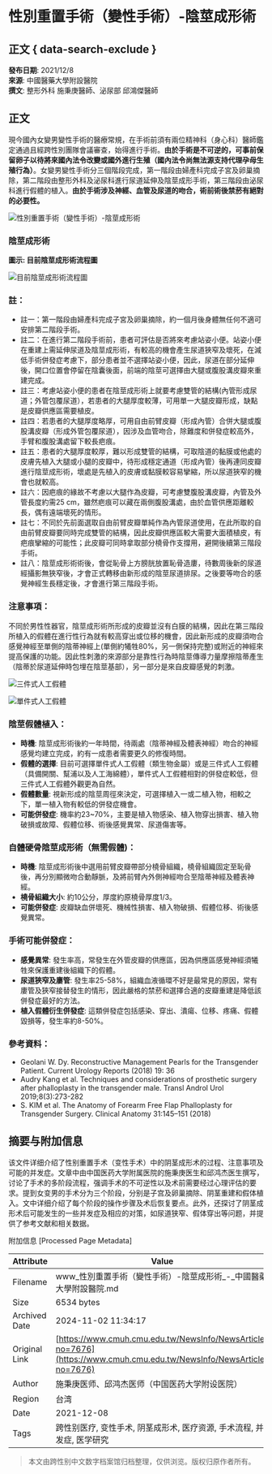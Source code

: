 # 性別重置手術（變性手術）-陰莖成形術

## 正文 { data-search-exclude }


**發布日期**: 2021/12/8  
**來源**: 中國醫藥大學附設醫院  
**撰文**: 整形外科 施秉庚醫師、泌尿部 邱鴻傑醫師  

## 正文

現今國內女變男變性手術的醫療常規，在手術前須有兩位精神科（身心科）醫師鑑定通過且經跨性別團隊會議審查，始得進行手術。**由於手術是不可逆的，可事前保留卵子以待將來國內法令改變或國外進行生殖（國內法令尚無法源支持代理孕母生殖行為）**。女變男變性手術分三個階段完成，第一階段由婦產科完成子宮及卵巢摘除，第二階段由整形外科及泌尿科進行尿道延伸及陰莖成形手術，第三階段由泌尿科進行假體的植入。**由於手術涉及神經、血管及尿道的吻合，術前術後禁菸有絕對的必要性。**

![性別重置手術（變性手術）-陰莖成形術](https://www.cmuh.cmu.edu.tw//FileUploads/images/shutterstock_1591043194.jpg)

### **陰莖成形術**

**圖示: 目前陰莖成形術流程圖**

![目前陰莖成形術流程圖](https://www.cmuh.cmu.edu.tw//FileUploads/images/%e7%9b%ae%e5%89%8d%e9%99%b0%e8%8e%96%e6%88%90%e5%bd%a2%e8%a1%93%e6%b5%81%e7%a8%8b%e5%9c%96.jpg)

### **註：**

- 註一：第一階段由婦產科完成子宮及卵巢摘除，約一個月後身體無任何不適可安排第二階段手術。
- 註二：在進行第二階段手術前，患者可評估是否將來考慮站姿小便。站姿小便在重建上需延伸尿道及陰莖成形術，有較高的機會產生尿道狹窄及壞死，在減低手術併發症考慮下，部分患者並不選擇站姿小便，因此，尿道在部分延伸後，開口位置會停留在陰囊後面，前端的陰莖可選擇由大腿或腹股溝皮瓣來重建完成。
- 註三：考慮站姿小便的患者在陰莖成形術上就要考慮雙管的結構(內管形成尿道；外管包覆尿道），若患者的大腿厚度較薄，可用單一大腿皮瓣形成，缺點是皮瓣供應區需要植皮。
- 註四：若患者的大腿厚度略厚，可用自由前臂皮瓣（形成內管）合併大腿或腹股溝皮瓣（形成外管包覆尿道），因涉及血管吻合，除難度和併發症較高外，手臂和腹股溝處留下較長疤痕。
- 註五：患者的大腿厚度較厚，難以形成雙管的結構，可取陰道的黏膜或他處的皮膚先植入大腿或小腿的皮瓣中，待形成穩定通道（形成內管）後再連同皮瓣進行陰莖成形術，壞處是先植入的皮膚或黏膜較容易攣縮，所以尿道狹窄的機會也就較高。
- 註六：因疤痕的緣故不考慮以大腿作為皮瓣，可考慮雙腹股溝皮瓣，內管及外管長度約需25 cm，雖然疤痕可以藏在兩側腹股溝處，由於血管供應距離較長，偶有遠端壞死的情形。
- 註七：不同於先前面選取自由前臂皮瓣單純作為內管尿道使用，在此所取的自由前臂皮瓣要同時完成雙管的結構，因此皮瓣供應區較大需要大面積植皮，有疤痕攣縮的可能性；此皮瓣可同時拿取部分橈骨作支撐用，避開後續第三階段手術。
- 註八：陰莖成形術術後，會從恥骨上方膀胱放置恥骨造廔，待數周後新的尿道經攝影無狹窄後，才會正式轉移由新形成的陰莖尿道排尿。之後要等吻合的感覺神經生長穩定後，才會進行第三階段手術。

### **注意事項：**

不同於男性性器官，陰莖成形術所形成的皮瓣並沒有白膜的結構，因此在第三階段所植入的假體在進行性行為就有較高穿出或位移的機會，因此新形成的皮瓣須吻合感覺神經至單側的陰蒂神經上(單側約犧牲80%，另一側保持完整)或附近的神經來提高保護的功能。因此性刺激的來源部分是靠性行為時陰莖傳導力量摩擦陰蒂產生（陰蒂於尿道延伸時包埋在陰莖基部），另一部分是來自皮瓣感覺的刺激。

![三件式人工假體](https://www.cmuh.cmu.edu.tw//FileUploads/images/%e4%b8%89%e4%bb%b6%e5%bc%8f%e4%ba%ba%e5%b7%a5%e5%81%87%e9%ab%94.jpg)

![單件式人工假體](https://www.cmuh.cmu.edu.tw//FileUploads/images/%e5%96%ae%e4%bb%b6%e5%bc%8f%e4%ba%ba%e5%b7%a5%e5%81%87%e9%ab%94.jpg)

### **陰莖假體植入：**

- **時機**: 陰莖成形術後約一年時間，待兩處（陰蒂神經及體表神經）吻合的神經感覺均建立完成，約有一成患者需要更久的修復時間。
- **假體的選擇**: 目前可選擇單件式人工假體（類生物金屬）或是三件式人工假體（具備開關、幫浦以及人工海綿體），單件式人工假體相對的併發症較低，但三件式人工假體外觀更為自然。
- **假體數量**: 視新形成的陰莖周徑來決定，可選擇植入一或二植入物，相較之下，單一植入物有較低的併發症機會。
- **可能併發症**: 機率約23~70%，主要是植入物感染、植入物穿出損害、植入物破損或故障、假體位移、術後感覺異常、尿道傷害等。

### **自體硬骨陰莖成形術（無需假體)：**

- **時機**: 陰莖成形術後中選用前臂皮瓣帶部分橈骨組織，橈骨組織固定至恥骨後，再分別顯微吻合動靜脈，及將前臂內外側神經吻合至陰蒂神經及體表神經。
- **橈骨組織大小**: 約10公分，厚度約原橈骨厚度1/3。
- **可能併發症**: 皮瓣缺血併壞死、機械性損害、植入物破損、假體位移、術後感覺異常。

### **手術可能併發症：**

- **感覺異常**: 發生率高，常發生在外管皮瓣的供應區，因為供應區感覺神經須犧牲來保護重建後組織下的假體。
- **尿道狹窄及廔管**: 發生率25-58%，組織血液循環不好是最常見的原因，常有廔管及狹窄接替發生的情形，因此嚴格的禁菸和選擇合適的皮瓣重建是降低該併發症最好的方法。
- **植入假體衍生併發症**: 這類併發症包括感染、穿出、潰瘍、位移、疼痛、假體毀損等，發生率約8-50%。

### 參考資料：
- Geolani W. Dy. Reconstructive Management Pearls for the Transgender Patient. Current Urology Reports (2018) 19: 36
- Audry Kang et al. Techniques and considerations of prosthetic surgery after phalloplasty in the transgender male. Transl Androl Urol 2019;8(3):273-282
- S. KIM et al. The Anatomy of Forearm Free Flap Phalloplasty for Transgender Surgery. Clinical Anatomy 31:145–151 (2018)

## 摘要与附加信息

<!-- tcd_abstract -->
该文件详细介绍了性别重置手术（变性手术）中的阴茎成形术的过程、注意事项及可能的并发症。文章中由中国医药大学附属医院的施秉庚医生和邱鸿杰医生撰写，讨论了手术的多阶段流程，强调手术的不可逆性以及术前需要经过心理评估的要求。提到女变男的手术分为三个阶段，分别是子宫及卵巢摘除、阴茎重建和假体植入。文中详细介绍了每个阶段的操作步骤及术后恢复要点。此外，还探讨了阴茎成形术后可能发生的一些并发症及相应的对策，如尿道狭窄、假体穿出等问题，并提供了参考文献和相关数据。
<!-- tcd_abstract_end -->

附加信息 [Processed Page Metadata]

| Attribute       | Value                                  |
|-----------------|----------------------------------------|
| Filename        | www_性別重置手術（變性手術）-陰莖成形術_-_中國醫藥大學附設醫院.md                             |
| Size            | 6534 bytes                           |
| Archived Date   | 2024-11-02 11:34:17                             |
| Original Link   | [https://www.cmuh.cmu.edu.tw/NewsInfo/NewsArticle?no=7676](https://www.cmuh.cmu.edu.tw/NewsInfo/NewsArticle?no=7676)                       |
| Author          | 施秉庚医师、邱鸿杰医师（中国医药大学附设医院）                               |
| Region          | 台湾                               |
| Date            | 2021-12-08                                 |
| Tags            | 跨性别医疗, 变性手术, 阴茎成形术, 医疗资源, 手术流程, 并发症, 医学研究                                 |
>
> 本文由跨性别中文数字档案馆归档整理，仅供浏览。版权归原作者所有。
>